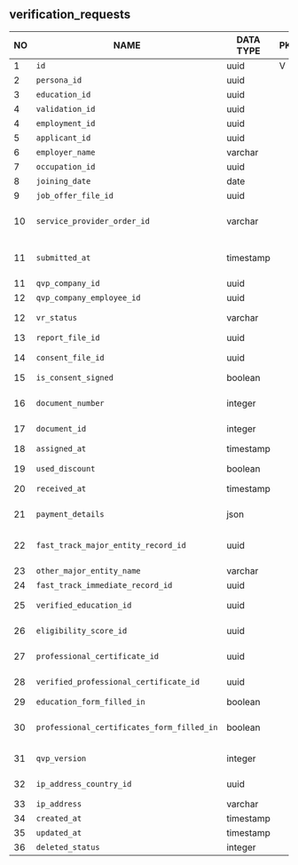 verification_requests
----------------------------


NO | NAME | DATA TYPE | PK | FK | DESCRIPTION            
---|------|-----------|----|----|-------------
1|`id` | uuid | V |  | autogenerated
2|`persona_id` | uuid |  | [`verification_request_persona`](verification_request_persona.md) | Personal information. Relationship cardinality: 1-1
3|`education_id` | uuid |  | [`verification_request_education`](verification_request_education.md) | 
4|`validation_id` | uuid |  | [`verification_request_validations`](verification_request_validations.md) | Reference to the most recent validation
4|`employment_id` | uuid |  | [`verification_request_employment`](verification_request_employment.md) | 
5|`applicant_id` | uuid |  | [`applicants`](applicants.md) | The applicant that this VR belongs to
6|`employer_name` | varchar |  |  | The employer that issued the job offer
7|`occupation_id` | uuid |  | [`occupations`](occupations.md) | Occupation from the job offer
8|`joining_date` | date |  |  | Joining date from the job offer
9|`job_offer_file_id` | uuid |  | [`file_storage`](file_storage.md) | Job offer document
10|`service_provider_order_id` | varchar |  |  | In QVP V1 vrs were tied to a service provider id. This field is not used any more but it is migrated just in case.
11|`submitted_at` | timestamp |  |  | Time when VR was submitted for verification, the same time that the time when VR was paid for (payment.transaction_date)
11|`qvp_company_id` | uuid |  | [`qvp_companies`](qvp_companies.md) | 
12|`qvp_company_employee_id` | uuid |  | [`qvp_company_employees`](qvp_company_employees.md) | 
12|`vr_status` | varchar |  |  | One of: draft, unpaid, payment pending, paid, qualified, withdrawn, unqualified.
13|`report_file_id` | uuid |  | [`file_storage`](file_storage.md) | uuid - a file that contains a printable verification report
14|`consent_file_id` | uuid |  | [`file_storage`](file_storage.md) | A file (pdf) that contains text that the applicant agrees to the terms and conditions and applicant's name.
15|`is_consent_signed` | boolean |  |  | True is applicant checked consent checkbox
16|`document_number` | integer |  |  | User-friendly numeric document number that is used to identify the VR in emails, communications, printed documents. 
17|`document_id` | integer |  |  | User-readable id of the document
18|`assigned_at` | timestamp |  |  | Date and time when the vr was assigned to a specific verifier (employee) within the Service provider
19|`used_discount` | boolean |  |  | 
20|`received_at` | timestamp |  |  | Received (distributed to) by a Service provider company
21|`payment_details` | json |  |  | JSON describing payment totals as well as separate payments as an array
22|`fast_track_major_entity_record_id` | uuid |  | [`fast_track_major_entity_records`](fast_track_major_entity_records.md) | A reference to the entity that is on the fast track major entity list if a VR is based on the offer made by such company.
23|`other_major_entity_name` | varchar |  |  | 
24|`fast_track_immediate_record_id` | uuid |  | [`fast_track_immediate_records`](fast_track_immediate_records.md) | 
25|`verified_education_id` | uuid |  | [`verification_request_education`](verification_request_education.md) | An already verified eduсation that in certain cases can be attached to the VR
26|`eligibility_score_id` | uuid |  | [`verification_request_eligibility_scores`](verification_request_eligibility_scores.md) | A reference to a set of marks (or scores) that defines the eligibility score for this VR
27|`professional_certificate_id` | uuid |  | [`verification_request_professional_certificates`](verification_request_professional_certificates.md) | A professional certificate that is submitted for verification with the current VR.
28|`verified_professional_certificate_id` | uuid |  | [`verification_request_professional_certificates`](verification_request_professional_certificates.md) | An already verified professional certificate that can be attached to the vr in certain cases.
29|`education_form_filled_in` | boolean |  |  | Shows if verification_request_education is filled in
30|`professional_certificates_form_filled_in` | boolean |  |  | Shows if verification_request_candidate_professional_certificate is filled in
31|`qvp_version` | integer |  |  | not sure but I guess it distinguishes the requests from QVP v1 and QVP v2. Better to keep it
32|`ip_address_country_id` | uuid |  | [`countries`](countries.md) | There must be a validation based on ip, it is used for applying a VAT tax for a payment
33|`ip_address` | varchar |  |  | ip adress where the verification request was created.
34|`created_at` | timestamp |  |  | 
35|`updated_at` | timestamp |  |  | 
36|`deleted_status` | integer |  |  | 0 - active record, 1 - deleted record.
